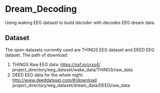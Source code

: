 # Dream_Decoding
Using waking EEG dataset to build decoder with decodes EEG dream data. 

## Dataset
The open datasets currently used are THINGS EEG dataset and DEED EEG dataset. 
The path of download:

1. THINGS Raw EEG data: https://osf.io/crxs4/
project_directory/eeg_dataset/wake_data/THINGS/raw_data
2. DEED EEG data for the whole night: http://www.deeddataset.com/#/download
project_directory/eeg_dataset/dream_data/DEED/raw_data
